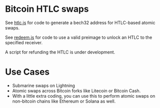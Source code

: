 # Bitcoin HTLC swaps

See [htlc.js](htlc.js) for code to generate a bech32 address for HTLC-based atomic swaps.

See [redeem.js](redeem.js) for code to use a valid preimage to unlock an HTLC to the specified receiver. 

A script for refunding the HTLC is under development. 

# Use Cases

- Submarine swaps on Lightning
- Atomic swaps across Bitcoin forks like Litecoin or Bitcoin Cash. 
- With a little extra coding, you can use this to perform atomic swaps on non-bitcoin chains like Ethereum or Solana as well. 
